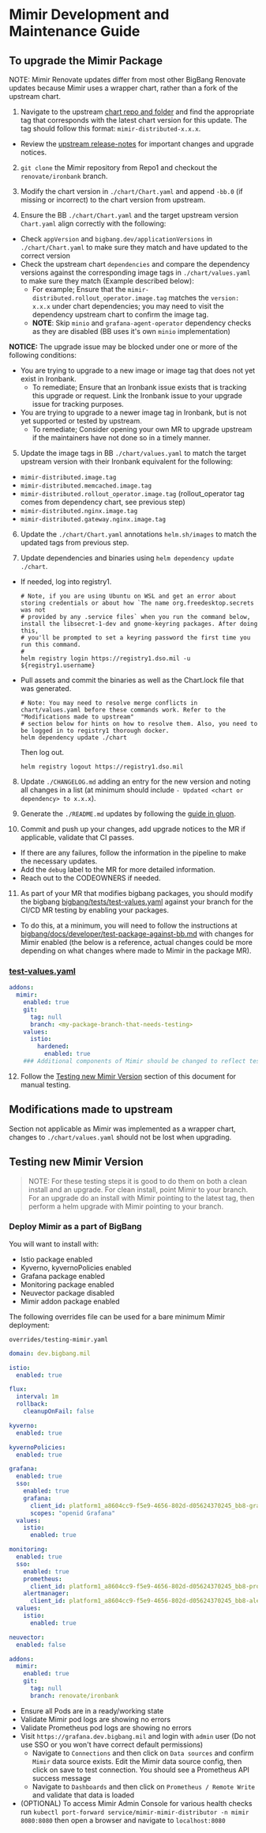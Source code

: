 # Mimir Development and Maintenance Guide

## To upgrade the Mimir Package

NOTE: Mimir Renovate updates differ from most other BigBang Renovate updates because Mimir uses a wrapper chart, rather than a fork of the upstream chart.

1. Navigate to the upstream [chart repo and folder](https://github.com/grafana/mimir/tree/main/operations/helm/charts/mimir-distributed) and find the appropriate tag that corresponds with the latest chart version for this update. The tag should follow this format: `mimir-distributed-x.x.x`.
  - Review the [upstream release-notes](https://grafana.com/docs/mimir/latest/release-notes/) for important changes and upgrade notices.

2. `git clone` the Mimir repository from Repo1 and checkout the `renovate/ironbank` branch.

3. Modify the chart version in `./chart/Chart.yaml` and append `-bb.0` (if missing or incorrect) to the chart version from upstream.

4. Ensure the BB `./chart/Chart.yaml` and the target upstream version `Chart.yaml` align correctly with the following:
  - Check `appVersion` and `bigbang.dev/applicationVersions` in `./chart/Chart.yaml` to make sure they match and have updated to the correct version
  - Check the upstream chart `dependencies` and compare the dependency versions against the corresponding image tags in `./chart/values.yaml` to make sure they match (Example described below):
    - For example; Ensure that the `mimir-distributed.rollout_operator.image.tag` matches the `version: x.x.x` under chart dependencies; you may need to visit the dependency upstream chart to confirm the image tag.
    - **NOTE**: Skip `minio` and `grafana-agent-operator` dependency checks as they are disabled (BB uses it's own `minio` implementation)

**NOTICE:** The upgrade issue may be blocked under one or more of the following conditions:
  - You are trying to upgrade to a new image or image tag that does not yet exist in Ironbank.
    - To remediate; Ensure that an Ironbank issue exists that is tracking this upgrade or request. Link the Ironbank issue to your upgrade issue for tracking purposes.
  - You are trying to upgrade to a newer image tag in Ironbank, but is not yet supported or tested by upstream.
    - To remediate; Consider opening your own MR to upgrade upstream if the maintainers have not done so in a timely manner.

5. Update the image tags in BB `./chart/values.yaml` to match the target upstream version with their Ironbank equivalent for the following:
  - `mimir-distributed.image.tag`
  - `mimir-distributed.memcached.image.tag`
  - `mimir-distributed.rollout_operator.image.tag` (rollout_operator tag comes from dependency chart, see previous step)
  - `mimir-distributed.nginx.image.tag`
  - `mimir-distributed.gateway.nginx.image.tag`

6. Update the `./chart/Chart.yaml` annotations `helm.sh/images` to match the updated tags from previous step.

7. Update dependencies and binaries using `helm dependency update ./chart`.

  - If needed, log into registry1.

    ```shell
    # Note, if you are using Ubuntu on WSL and get an error about storing credentials or about how `The name org.freedesktop.secrets was not
    # provided by any .service files` when you run the command below, install the libsecret-1-dev and gnome-keyring packages. After doing this,
    # you'll be prompted to set a keyring password the first time you run this command.
    #
    helm registry login https://registry1.dso.mil -u ${registry1.username}
    ```

  - Pull assets and commit the binaries as well as the Chart.lock file that was generated.

    ```shell
    # Note: You may need to resolve merge conflicts in chart/values.yaml before these commands work. Refer to the "Modifications made to upstream"
    # section below for hints on how to resolve them. Also, you need to be logged in to registry1 thorough docker.
    helm dependency update ./chart
    ```

    Then log out.

    ```shell
    helm registry logout https://registry1.dso.mil
    ```

8. Update `./CHANGELOG.md` adding an entry for the new version and noting all changes in a list (at minimum should include `- Updated <chart or dependency> to x.x.x`).

9. Generate the `./README.md` updates by following the [guide in gluon](https://repo1.dso.mil/big-bang/product/packages/gluon/-/blob/master/docs/bb-package-readme.md).

10. Commit and push up your changes, add upgrade notices to the MR if applicable, validate that CI passes.
  - If there are any failures, follow the information in the pipeline to make the necessary updates.
  - Add the `debug` label to the MR for more detailed information.
  - Reach out to the CODEOWNERS if needed.

11. As part of your MR that modifies bigbang packages, you should modify the bigbang [bigbang/tests/test-values.yaml](https://repo1.dso.mil/big-bang/bigbang/-/blob/master/tests/test-values.yaml?ref_type=heads) against your branch for the CI/CD MR testing by enabling your packages.
  - To do this, at a minimum, you will need to follow the instructions at [bigbang/docs/developer/test-package-against-bb.md](https://repo1.dso.mil/big-bang/bigbang/-/blob/master/docs/developer/test-package-against-bb.md?ref_type=heads) with changes for Mimir enabled (the below is a reference, actual changes could be more depending on what changes where made to Mimir in the package MR).

### [test-values.yaml](https://repo1.dso.mil/big-bang/bigbang/-/blob/master/tests/test-values.yaml?ref_type=heads)

```yaml
addons:
  mimir:
    enabled: true
    git:
      tag: null
      branch: <my-package-branch-that-needs-testing>
    values:
      istio:
        hardened:
          enabled: true
    ### Additional components of Mimir should be changed to reflect testing changes introduced in the package MR
```

12. Follow the [Testing new Mimir Version](#testing-new-mimir-version) section of this document for manual testing.

## Modifications made to upstream

Section not applicable as Mimir was implemented as a wrapper chart, changes to `./chart/values.yaml` should not be lost when upgrading.

## Testing new Mimir Version

> NOTE: For these testing steps it is good to do them on both a clean install and an upgrade. For clean install, point Mimir to your branch. For an upgrade do an install with Mimir pointing to the latest tag, then perform a helm upgrade with Mimir pointing to your branch.

### Deploy Mimir as a part of BigBang

You will want to install with:
  - Istio package enabled
  - Kyverno, kyvernoPolicies enabled
  - Grafana package enabled
  - Monitoring package enabled
  - Neuvector package disabled
  - Mimir addon package enabled

The following overrides file can be used for a bare minimum Mimir deployment:

`overrides/testing-mimir.yaml`

```yaml
domain: dev.bigbang.mil

istio:
  enabled: true

flux:
  interval: 1m
  rollback:
    cleanupOnFail: false

kyverno:
  enabled: true

kyvernoPolicies:
  enabled: true

grafana:
  enabled: true
  sso:
    enabled: true
    grafana:
      client_id: platform1_a8604cc9-f5e9-4656-802d-d05624370245_bb8-grafana
      scopes: "openid Grafana"
  values:
    istio:
      enabled: true

monitoring:
  enabled: true
  sso:
    enabled: true
    prometheus:
      client_id: platform1_a8604cc9-f5e9-4656-802d-d05624370245_bb8-prometheus
    alertmanager:
      client_id: platform1_a8604cc9-f5e9-4656-802d-d05624370245_bb8-alertmanager
  values:
    istio:
      enabled: true

neuvector:
  enabled: false

addons:
  mimir:
    enabled: true
    git:
      tag: null
      branch: renovate/ironbank
```

- Ensure all Pods are in a ready/working state
- Validate Mimir pod logs are showing no errors
- Validate Prometheus pod logs are showing no errors
- Visit `https://grafana.dev.bigbang.mil` and login with `admin` user (Do not use SSO or you won't have correct default permissions)
  - Navigate to `Connections` and then click on `Data sources` and confirm `Mimir` data source exists. Edit the Mimir data source config, then click on save to test connection. You should see a Prometheus API success message
  - Navigate to `Dashboards` and then click on `Prometheus / Remote Write` and validate that data is loaded
- (OPTIONAL) To access Mimir Admin Console for various health checks run `kubectl port-forward service/mimir-mimir-distributor -n mimir 8080:8080` then open a browser and navigate to `localhost:8080`